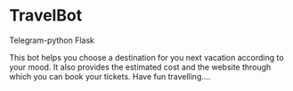 # TravelBot

Telegram-python
Flask

This bot helps you choose a destination for you next vacation according to your mood. It also provides the estimated cost and the website through which you can book your tickets.
Have fun travelling....
